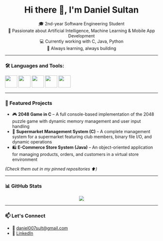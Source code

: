 <h1 align="center">Hi there 👋, I'm Daniel Sultan</h1>

<p align="center">
🎓 2nd-year Software Engineering Student  
<br>
🤖 Passionate about Artificial Intelligence, Machine Learning & Mobile App Development  
<br>
💻 Currently working with C, Java, Python  
<br>
🧠 Always learning, always building
</p>

---

### 🛠️ Languages and Tools:
<p align="left">
  <img src="https://cdn.jsdelivr.net/gh/devicons/devicon/icons/c/c-original.svg" width="40" height="40"/>
  <img src="https://cdn.jsdelivr.net/gh/devicons/devicon/icons/java/java-original.svg" width="40" height="40"/>
  <img src="https://cdn.jsdelivr.net/gh/devicons/devicon/icons/python/python-original.svg" width="40" height="40"/>
  <img src="https://cdn.jsdelivr.net/gh/devicons/devicon/icons/git/git-original.svg" width="40" height="40"/>
  <img src="https://cdn.jsdelivr.net/gh/devicons/devicon/icons/github/github-original.svg" width="40" height="40"/>
</p>

---

### 📌 Featured Projects

- 🎮 **2048 Game in C** – A full console-based implementation of the 2048 puzzle game with dynamic memory management and user input handling  
- 🛒 **Supermarket Management System (C)** – A complete management system for a supermarket featuring club members, binary file I/O, and dynamic operations  
- 🛍️ **E-Commerce Store System (Java)** – An object-oriented application for managing products, orders, and customers in a virtual store environment  

*(Check them out in my pinned repositories ⬆️)*

---

### 📊 GitHub Stats

<p align="center">
  <img src="https://github-readme-stats.vercel.app/api?username=danielsultan7&show_icons=true&theme=radical" />
</p>

---

### 📫 Let's Connect

- 📧 daniel007sult@gmail.com
- 🔗 [LinkedIn](https://www.linkedin.com/in/daniel-sultan04072001) 

